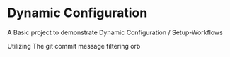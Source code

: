 # Dynamic Configuration

A Basic project to demonstrate Dynamic Configuration / Setup-Workflows

Utilizing The git commit message filtering orb
